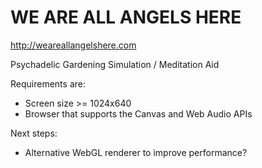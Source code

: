 WE ARE ALL ANGELS HERE
=====

http://weareallangelshere.com

Psychadelic Gardening Simulation / Meditation Aid

Requirements are:

+   Screen size >= 1024x640
+   Browser that supports the Canvas and Web Audio APIs

Next steps:

+   Alternative WebGL renderer to improve performance?
